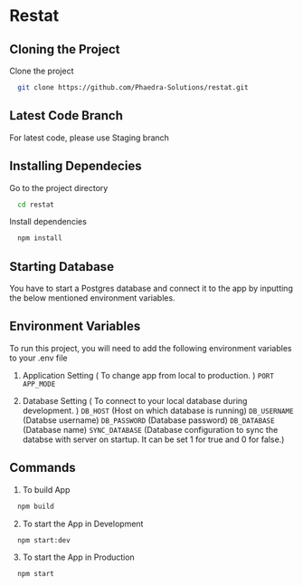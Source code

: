 # Restat

## Cloning the Project

Clone the project  

```bash
  git clone https://github.com/Phaedra-Solutions/restat.git
```

## Latest Code Branch 

For latest code, please use Staging branch

## Installing Dependecies

Go to the project directory

```bash
  cd restat
```

Install dependencies

```bash
  npm install
```

## Starting Database

You have to start a Postgres database and connect it to the app by inputting the below mentioned environment variables.

## Environment Variables

To run this project, you will need to add the following environment variables to your .env file

1. Application Setting ( To change app from local to production. )
   `PORT`
   `APP_MODE`

2. Database Setting ( To connect to your local database during development. )
   `DB_HOST`
   (Host on which database is running)
   `DB_USERNAME`
   (Databse username)
   `DB_PASSWORD`
   (Database password)
   `DB_DATABASE`
   (Database name)
   `SYNC_DATABASE`
   (Database configuration to sync the databse with server on startup. It can be set 1 for true and 0 for false.)

## Commands

1. To build App

```bash
  npm build
```

2. To start the App in Development

```bash
  npm start:dev
```

3. To start the App in Production

```bash
  npm start
```
